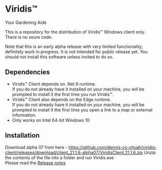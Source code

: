 # Viridis™
Your Gardening Aide

This is a repository for the distribution of Viridis™ Windows client only. There is no soure code.

Note that this is an early alpha release with very limited functionality; definitely work in progress. It is not intended for public release yet. You should not install this software unless invited to do so.

Dependencies
------------
- Viridis™ Client depends on .Net 6 runtime.  
If you do not already have it installed on your machine, you will be prompted to install it the first time you run Viridis™.
- Viridis™ Client also depends on the Edge runtime.  
If you do not already have it installed on your machine, you will be prompted to install it the first time you open a link to a map or external information.
- Only works on Intel 64-bit Windows 10 

Installation
------------
Download alpha 07 from here - https://github.com/dennis-cs-chuah/viridis-client/releases/download/client_21.1.6-alpha07/ViridisClient.21.1.6.zip
Unzip the contents of the file into a folder and run Viridis.exe  
Please read the [Release notes](Release%20Notes/v21_1_6-alpha07.md)
